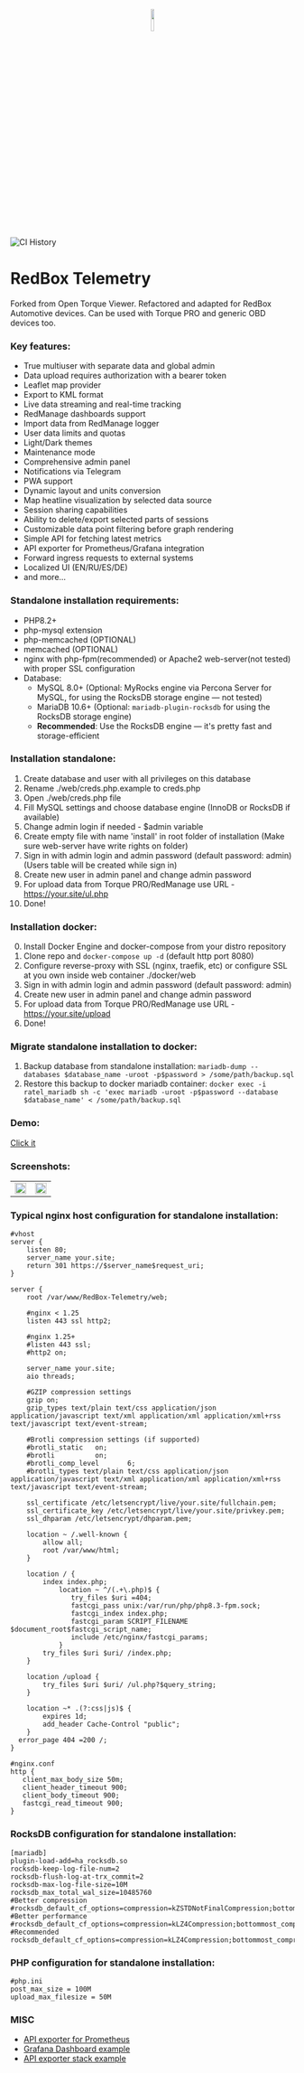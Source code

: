 <p align="center" width="100%">
<img width="10%" src="https://github.com/user-attachments/assets/b1d4299d-5d49-4f42-b2ea-83508b31928f">
</p>

![CI History](https://img.shields.io/github/actions/workflow/status/rootmax84/RedBox-Telemetry/.github/workflows/docker-image.yml?branch=main&label=build%20history&style=flat-square)

# RedBox Telemetry
Forked from Open Torque Viewer. Refactored and adapted for RedBox Automotive devices. Can be used with Torque PRO and generic OBD devices too.

### Key features:
- True multiuser with separate data and global admin
- Data upload requires authorization with a bearer token
- Leaflet map provider
- Export to KML format
- Live data streaming and real-time tracking
- RedManage dashboards support
- Import data from RedManage logger
- User data limits and quotas
- Light/Dark themes
- Maintenance mode
- Comprehensive admin panel
- Notifications via Telegram
- PWA support
- Dynamic layout and units conversion
- Map heatline visualization by selected data source
- Session sharing capabilities
- Ability to delete/export selected parts of sessions
- Customizable data point filtering before graph rendering
- Simple API for fetching latest metrics
- API exporter for Prometheus/Grafana integration
- Forward ingress requests to external systems
- Localized UI (EN/RU/ES/DE)
- and more...

### Standalone installation requirements:
- PHP8.2+
- php-mysql extension
- php-memcached (OPTIONAL)
- memcached (OPTIONAL)
- nginx with php-fpm(recommended) or Apache2 web-server(not tested) with proper SSL configuration
- Database:
  - MySQL 8.0+
     (Optional: MyRocks engine via Percona Server for MySQL, for using the RocksDB storage engine — not tested)
  - MariaDB 10.6+
     (Optional: ```mariadb-plugin-rocksdb``` for using the RocksDB storage engine)
  - <b>Recommended</b>: Use the RocksDB engine — it's pretty fast and storage-efficient

### Installation standalone:
1. Create database and user with all privileges on this database
2. Rename ./web/creds.php.example to creds.php
3. Open ./web/creds.php file
4. Fill MySQL settings and choose database engine (InnoDB or RocksDB if available)
5. Change admin login if needed - $admin variable
6. Create empty file with name 'install' in root folder of installation (Make sure web-server have write rights on folder)
7. Sign in with admin login and admin password (default password: admin) (Users table will be created while sign in)
8. Create new user in admin panel and change admin password
9. For upload data from Torque PRO/RedManage use URL - https://your.site/ul.php
10. Done!

### Installation docker:
0. Install Docker Engine and docker-compose from your distro repository
1. Clone repo and ```docker-compose up -d``` (default http port 8080)
2. Configure reverse-proxy with SSL (nginx, traefik, etc) or configure SSL at you own inside web container ./docker/web
3. Sign in with admin login and admin password (default password: admin)
4. Create new user in admin panel and change admin password
5. For upload data from Torque PRO/RedManage use URL - https://your.site/upload
6. Done!

### Migrate standalone installation to docker:

1. Backup database from standalone installation: ```mariadb-dump --databases $database_name -uroot -p$password > /some/path/backup.sql```
2. Restore this backup to docker mariadb container: ```docker exec -i ratel_mariadb sh -c 'exec mariadb -uroot -p$password --database $database_name' < /some/path/backup.sql```

### Demo:
[Click it](https://demo.redbox.pw/ratel/)

### Screenshots:

<table>
  <tr>
    <td>
      <img width="100%" src="https://github.com/user-attachments/assets/3378c2c6-6adb-4a0a-8164-2b35c64190c1">
    </td>
    <td>
      <img width="100%" src="https://github.com/user-attachments/assets/4774419e-9c8c-47b4-bb49-28a5f4b3cb64">
    </td>
  </tr>
</table>

### Typical nginx host configuration for standalone installation:
```
#vhost
server {
    listen 80;
    server_name your.site;
    return 301 https://$server_name$request_uri;
}

server {
    root /var/www/RedBox-Telemetry/web;

    #nginx < 1.25
    listen 443 ssl http2;

    #nginx 1.25+
    #listen 443 ssl;
    #http2 on;

    server_name your.site;
    aio threads;

    #GZIP compression settings
    gzip on;
    gzip_types text/plain text/css application/json application/javascript text/xml application/xml application/xml+rss text/javascript text/event-stream;

    #Brotli compression settings (if supported)
    #brotli_static   on;
    #brotli          on;
    #brotli_comp_level       6;
    #brotli_types text/plain text/css application/json application/javascript text/xml application/xml application/xml+rss text/javascript text/event-stream;

    ssl_certificate /etc/letsencrypt/live/your.site/fullchain.pem;
    ssl_certificate_key /etc/letsencrypt/live/your.site/privkey.pem;
    ssl_dhparam /etc/letsencrypt/dhparam.pem;

    location ~ /.well-known {
        allow all;
        root /var/www/html;
    }

    location / {
        index index.php;
            location ~ ^/(.+\.php)$ {
               try_files $uri =404;
               fastcgi_pass unix:/var/run/php/php8.3-fpm.sock;
               fastcgi_index index.php;
               fastcgi_param SCRIPT_FILENAME $document_root$fastcgi_script_name;
               include /etc/nginx/fastcgi_params;
            }
        try_files $uri $uri/ /index.php;
    }

    location /upload {
        try_files $uri $uri/ /ul.php?$query_string;
    }

    location ~* .(?:css|js)$ {
        expires 1d;
        add_header Cache-Control "public";
    }
  error_page 404 =200 /;
}

#nginx.conf
http {
   client_max_body_size 50m;
   client_header_timeout 900;
   client_body_timeout 900;
   fastcgi_read_timeout 900;
}

```

### RocksDB configuration for standalone installation:
```
[mariadb]
plugin-load-add=ha_rocksdb.so
rocksdb-keep-log-file-num=2
rocksdb-flush-log-at-trx_commit=2
rocksdb-max-log-file-size=10M
rocksdb_max_total_wal_size=10485760
#Better compression
#rocksdb_default_cf_options=compression=kZSTDNotFinalCompression;bottommost_compression=kZSTDNotFinalCompression
#Better performance
#rocksdb_default_cf_options=compression=kLZ4Compression;bottommost_compression=kLZ4Compression
#Recommended
rocksdb_default_cf_options=compression=kLZ4Compression;bottommost_compression=kZSTDNotFinalCompression
```

### PHP configuration for standalone installation:
```
#php.ini
post_max_size = 100M
upload_max_filesize = 50M
```

### MISC
* [API exporter for Prometheus](https://github.com/rootmax84/RedBox-Telemetry/wiki/API-exporter-for-Prometheus)
* [Grafana Dashboard example](https://github.com/rootmax84/RedBox-Telemetry/wiki/Grafana-Dashboard-example)
* [API exporter stack example](https://github.com/rootmax84/RedBox-Telemetry/wiki/API-exporter-example)
